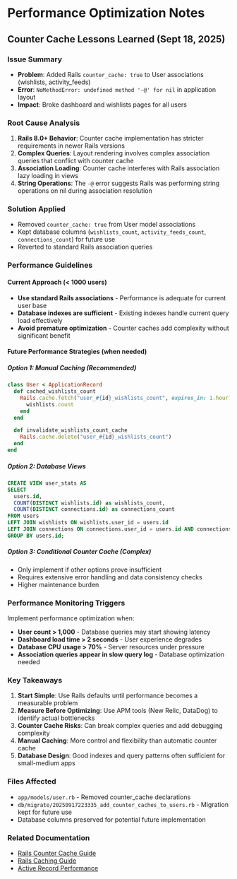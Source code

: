 # Performance Optimization Notes

## Counter Cache Lessons Learned (Sept 18, 2025)

### Issue Summary
- **Problem**: Added Rails `counter_cache: true` to User associations (wishlists, activity_feeds)
- **Error**: `NoMethodError: undefined method '-@' for nil` in application layout
- **Impact**: Broke dashboard and wishlists pages for all users

### Root Cause Analysis
1. **Rails 8.0+ Behavior**: Counter cache implementation has stricter requirements in newer Rails versions
2. **Complex Queries**: Layout rendering involves complex association queries that conflict with counter cache
3. **Association Loading**: Counter cache interferes with Rails association lazy loading in views
4. **String Operations**: The `-@` error suggests Rails was performing string operations on nil during association resolution

### Solution Applied
- Removed `counter_cache: true` from User model associations
- Kept database columns (`wishlists_count`, `activity_feeds_count`, `connections_count`) for future use
- Reverted to standard Rails association queries

### Performance Guidelines

#### Current Approach (< 1000 users)
- **Use standard Rails associations** - Performance is adequate for current user base
- **Database indexes are sufficient** - Existing indexes handle current query load effectively
- **Avoid premature optimization** - Counter caches add complexity without significant benefit

#### Future Performance Strategies (when needed)

##### Option 1: Manual Caching (Recommended)
```ruby
class User < ApplicationRecord
  def cached_wishlists_count
    Rails.cache.fetch("user_#{id}_wishlists_count", expires_in: 1.hour) do
      wishlists.count
    end
  end

  def invalidate_wishlists_count_cache
    Rails.cache.delete("user_#{id}_wishlists_count")
  end
end
```

##### Option 2: Database Views
```sql
CREATE VIEW user_stats AS
SELECT
  users.id,
  COUNT(DISTINCT wishlists.id) as wishlists_count,
  COUNT(DISTINCT connections.id) as connections_count
FROM users
LEFT JOIN wishlists ON wishlists.user_id = users.id
LEFT JOIN connections ON connections.user_id = users.id AND connections.status = 1
GROUP BY users.id;
```

##### Option 3: Conditional Counter Cache (Complex)
- Only implement if other options prove insufficient
- Requires extensive error handling and data consistency checks
- Higher maintenance burden

### Performance Monitoring Triggers

Implement performance optimization when:
- **User count > 1,000** - Database queries may start showing latency
- **Dashboard load time > 2 seconds** - User experience degrades
- **Database CPU usage > 70%** - Server resources under pressure
- **Association queries appear in slow query log** - Database optimization needed

### Key Takeaways

1. **Start Simple**: Use Rails defaults until performance becomes a measurable problem
2. **Measure Before Optimizing**: Use APM tools (New Relic, DataDog) to identify actual bottlenecks
3. **Counter Cache Risks**: Can break complex queries and add debugging complexity
4. **Manual Caching**: More control and flexibility than automatic counter cache
5. **Database Design**: Good indexes and query patterns often sufficient for small-medium apps

### Files Affected
- `app/models/user.rb` - Removed counter_cache declarations
- `db/migrate/20250917223335_add_counter_caches_to_users.rb` - Migration kept for future use
- Database columns preserved for potential future implementation

### Related Documentation
- [Rails Counter Cache Guide](https://guides.rubyonrails.org/association_basics.html#counter-cache)
- [Rails Caching Guide](https://guides.rubyonrails.org/caching_with_rails.html)
- [Active Record Performance](https://guides.rubyonrails.org/active_record_querying.html#retrieving-multiple-objects-in-batches)